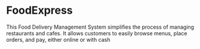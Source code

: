# FoodExpress
This Food Delivery Management System simplifies the process of managing restaurants and cafes. It allows customers to easily browse menus, place orders, and pay, either online or with cash
